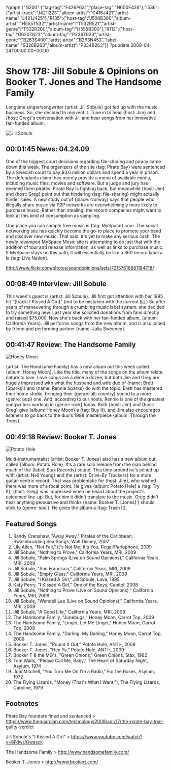 ?graph {"N200":{"tag-tag":"F426P631","place-tag":"N600F426"},"I536":{"artist-track":"J421I223","album-artist":"C416J421","artist-name":"J421J425"},"R135":{"host-tag":"J500B300","album-artist":"H555T532","artist-name":"T532R521","artist-genre":"T532R200","album-tag":"H555B300"},"R112":{"host-tag":"G620T623","album-tag":"P334T623","artist-genre":"B263S400","artist-artist":"B263N452","label-name":"S326B263","album-artist":"P334B263"}}
?pubdate 2009-04-24T00:00:00+00:00

# Show 178: Jill Sobule & Opinions on Booker T. Jones and The Handsome Family
Longtime singer/songwriter {artist: Jill Sobule} got fed up with the music business. So, she decided to reinvent it. Tune in to hear {host: Jim} and {host: Greg}'s conversation with Jill and hear songs from her innovative fan-funded album.

![Jill Sobule](http://static.soundopinions.org/images/2009/jillsobule.jpg)

## 00:01:45 News: 04.24.09
One of the biggest court decisions regarding file-sharing and piracy came down this week. The organizers of the site {tag: Pirate Bay} were sentenced by a Swedish court to pay $3.6 million dollars and spend a year in prison. The defendants claim they merely provide a menu of available media, including music files, movies and software. But a judge and jury has deemed them pirates. Pirate Bay is fighting back, but meanwhile {host: Jim} and {host: Greg} point out that hindering {tag: file-sharing} might actually hinder sales. A new study out of {place: Norway} says that people who illegally share music via P2P networks are overwhelmingly more likely to purchase music. Rather than stealing, the record companies might want to look at this kind of consumption as sampling.

One place you can sample free music is {tag: MySpace}.com. The social networking site has quickly become the go-to place to promote your band and discover new music. That said, it's yet to make any serious cash. The newly revamped MySpace Music site is attempting to do just that with the addition of tour and release information, as well as links to purchase music. If MySpace stays on this path, it will essentially be like a 360 record label a la {tag: Live Nation}.

http://www.flickr.com/photos/soundopinions/sets/72157616881184718/

## 00:08:49 Interview: Jill Sobule
This week's guest is {artist: Jill Sobule}. Jill first got attention with her 1995 hit "{track: I Kissed A Girl}" (not to be mistaken with the current [hit](http://www.youtube.com/watch?v=tAp9BKosZXs).) So after years of maneuvering through a crumbling music label system, she decided to try something new. Last year she solicited donations from fans directly and raised $75,000. Now she's back with her fan-funded album, {album: California Years}. Jill performs songs from the new album, and is also joined by friend and performing partner {name: Julia Sweeney}.

## 00:41:47 Review: The Handsome Family
![Honey Moon](http://is3.mzstatic.com/image/thumb/Music/v4/f5/4f/d7/f54fd7d1-c95f-ea5a-0eee-b06dd35304fb/source/600x600bb.jpg "4671022/346897989")

{artist: The Handsome Family} has a new album out this week called {album: Honey Moon}. Like the title, many of the songs on the album relate nature to love. Love songs are a dime a dozen, but both Jim and Greg are hugely impressed with what the husband and wife duo of {name: Brett [Sparks]} and {name: Rennie Sparks} do with the topic. Brett has mastered their home studio, bringing their {genre: alt-country} sound to a more {genre: pop} one. And, according to our hosts, Rennie is one of the greatest songwriters working in {genre: rock} today. Both {host: Jim} and {host: Greg} give {album: Honey Moon} a {tag: Buy It}, and Jim also encourages listeners to go back to the duo's 1998 masterpiece {album: Through the Trees}. 

## 00:49:18 Review: Booker T. Jones
![Potato Hole](http://is4.mzstatic.com/image/thumb/Music/v4/0c/6e/7f/0c6e7f6a-ff56-ee23-9cbe-6fb7e7d02611/source/600x600bb.jpg "75510602/308849317")

Multi-instrumentalist {artist: Booker T. Jones} also has a new album out called {album: Potato Hole}. It's a rare solo release from the man behind much of the {label: Stax Records} sound. This time around he's joined up with {artist: Neil Young} and the {artist: Drive-By Truckers} for a more guitar-centric record. That was problematic for {host: Jim}, who wished there was more of a focal point. He gives {album: Potato Hole} a {tag: Try It}. {host: Greg} was impressed when he heard about the project's esteemed line-up. But, for him it didn't translate to the music. Greg didn't hear anything persuasive and thinks {name: Booker T. [Jones] } should stick to {genre: soul}. He gives the album a {tag: Trash It}.

## Featured Songs
1. Randy Crenshaw, "Away Away," Pirates of the Caribbean: Swashbuckling Sea Songs, Walt Disney, 2007
2. Lily Allen, "Not Fair," It's Not Me, It's You, Regal/Parlophone, 2009
3. Jill Sobule, "Nothing to Prove," California Years, MRI, 2009
4. Jill Sobule, "Palm Springs (Live on Sound Opinions)," California Years, MRI, 2009 
5. Jill Sobule, "San Francisco," California Years, MRI, 2009
6. Jill Sobule, "Empty Glass," California Years, MRI, 2009
7. Jill Sobule, "I Kissed A Girl," Jill Sobule, Lava, 1995
8. Katy Perry, "I Kissed A Girl," One of the Boys, Capitol, 2008
9. Jill Sobule, "Nothing to Prove (Live on Sound Opinions)," California Years, MRI, 2009 
10. Jill Sobule, "Wendell Lee (Live on Sound Opinions)," California Years, MRI, 2009 
11. Jill Sobule, "A Good Life," California Years, MRI, 2009
12. The Handsome Family, "Junebugs," Honey Moon, Carrot Top, 2009
13. The Handsome Family, "Linger, Let Me Linger," Honey Moon, Carrot Top, 2009
14. The Handsome Family, "Darling, My Darling," Honey Moon, Carrot Top, 2009
15. Booker T. Jones, "Pound It Out," Potato Hole, ANTI-, 2009
16. Booker T. Jones, "Hey Ya," Potato Hole, ANTI-, 2009
17. Booker T & the MG's, "Green Onions," Green Onions, Stax, 1962
18. Tom Waits, "Please Call Me, Baby," The Heart of Saturday Night, Asylum, 1974
19. Joni Mitchell, "You Turn Me On I'm a Radio," For the Roses, Asylum, 1972
20. The Flying Lizards, "Money (That's What I Want,"), The Flying Lizards, Caroline, 1979

## Footnotes 

Pirate Bay founders fined and sentenced > https://www.theguardian.com/technology/2009/apr/17/the-pirate-bay-trial-guilty-verdict

Jill Sobule's "I Kissed A Girl" > https://www.youtube.com/watch?v=8FdwUGwasck

The Handsome Family > http://www.handsomefamily.com/

Booker T. Jones > http://www.bookert.com/